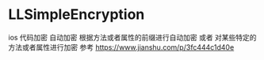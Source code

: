 # LLSimpleEncryption
 
 ios 代码加密 自动加密 根据方法或者属性的前缀进行自动加密 或者 对某些特定的方法或者属性进行加密 
 参考 https://www.jianshu.com/p/3fc444c1d40e
